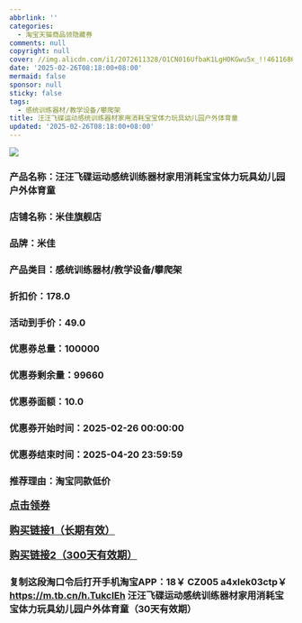 ```yaml
---
abbrlink: ''
categories:
  - 淘宝天猫商品领隐藏券
comments: null
copyright: null
cover: //img.alicdn.com/i1/2072611328/O1CN016UfbaK1LgH0KGwu5x_!!4611686018427382272-0-item_pic.jpg
date: '2025-02-26T08:18:00+08:00'
mermaid: false
sponsor: null
sticky: false
tags:
  - 感统训练器材/教学设备/攀爬架
title: 汪汪飞碟运动感统训练器材家用消耗宝宝体力玩具幼儿园户外体育童
updated: '2025-02-26T08:18:00+08:00'
--- 
```


![](//img.alicdn.com/i1/2072611328/O1CN016UfbaK1LgH0KGwu5x_!!4611686018427382272-0-item_pic.jpg)

### 产品名称：汪汪飞碟运动感统训练器材家用消耗宝宝体力玩具幼儿园户外体育童
### 店铺名称：米佳旗舰店
### 品牌：米佳
### 产品类目：感统训练器材/教学设备/攀爬架
### 折扣价：178.0
### 活动到手价：49.0
### 优惠券总量：100000
### 优惠券剩余量：99660
### 优惠券面额：10.0
### 优惠券开始时间：2025-02-26 00:00:00	
### 优惠券结束时间：2025-04-20 23:59:59	
### 推荐理由：淘宝同款低价

<p style="font-size: 18px; font-weight: bold;">
  <a href="https://uland.taobao.com/coupon/edetail?e=O0BQoYKYOrOlhHvvyUNXZfh8CuWt5YH5OVuOuRD5gLJMmdsrkidbOWBzzpT26idJBMzPVAR2nyICRu2yl9XKUeYEtk3Bmo1OC29zJ8ijdgot%2FCuP%2B9N%2BfSBog0PxISvv2mwCY5fS7rVrTdT7cgXf6jgYSYpxmYtMmW8MANQNN4dGK7FTSL1b62sLw6HqmIR9Np2C0iyrY%2FP0C19r0yFDyPNfXInjPDC2dIIJ3uNXh6i%2FQvo9IsQr0Jn%2F69y19sy6DIdjawiQc38E%2BdAb1JoOOvaxf0Jr%2ByuyM4Bjzid4VITG332TJTMR7q7pG0%2BSCWxB9pILCoZ%2B%2FH9%2BOHfs5nLQGA%3D%3D&traceId=2166d8db17407296732636749d133b&union_lens=lensId%3AOPT%401740729681%40213e6c22_0e0a_1954b9307f1_57ba%4001%40eyJmbG9vcklkIjo3MzM1NH0ie" target="_blank">点击领券</a>
</p>
<p style="font-size: 18px; font-weight: bold;">
  <a href="https://s.click.taobao.com/t?e=m%3D2%26s%3D0sryerHCzANw4vFB6t2Z2ueEDrYVVa64K7Vc7tFgwiHjf2vlNIV67kkfnVn6TwKdc4zWPc6e8233ID%2FV1RqsF4wnCJeELi4I%2FIEn%2BS1IjHAB0ghlTd7WlZVm%2FOAUUFw71qrpxiwMoCNxc1AtbZGVSzjVR%2FOn3vf0j26VJ6CZk9ALZMqoQW%2BfuKGzo1lVxIioAU7L%2FGws%2BAKv0%2FsxhchOT9%2Ftl2lbhQ9x0dPvpvy3yPrkj81AwVhDZuXrb2aCSU62ozvQCWI2PAlyfsBFZDqhxXSFvSTZM%2B%2F4A13NwUW6D5tnUrcw3LFvP5CLUYhJ4eAhPuUKMILxyTw%3D" target="_blank">购买链接1（长期有效）</a>
</p>
<p style="font-size: 18px; font-weight: bold;">
  <a href="https://s.click.taobao.com/Myg5TNs" target="_blank">购买链接2（300天有效期）</a>
</p>

### 复制这段淘口令后打开手机淘宝APP：18￥ CZ005 a4xIek03ctp￥ https://m.tb.cn/h.TukcIEh  汪汪飞碟运动感统训练器材家用消耗宝宝体力玩具幼儿园户外体育童（30天有效期）
